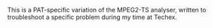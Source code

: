 This is a PAT-specific variation of the MPEG2-TS analyser, written to troubleshoot a specific problem during my time at Techex.
